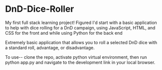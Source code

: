 # DnD-Dice-Roller
My first full stack learning project! Figured I'd start with a basic application to help with dice rolling for a DnD campaign, using JavaScript, HTML, and CSS for the front and while using Python for the back end

Extremely basic application that allows you to roll a selected DnD dice with a standard roll, advantage, or disadvantage. 

To use-- clone the repo, activate python virtual environment, then run python app.py and navigate to the development link in your local browser. 
